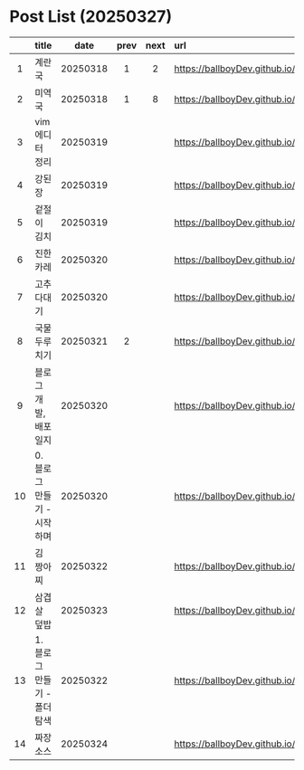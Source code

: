 # Post List (20250327)

||title|date|prev|next|url|
|:-:|:--|:-:|:-:|:-:|:--|
|1|계란국|20250318|1|2|https://ballboyDev.github.io/post/1.html|
|2|미역국|20250318|1|8|https://ballboyDev.github.io/post/2.html|
|3|vim 에디터 정리|20250319|||https://ballboyDev.github.io/post/3.html|
|4|강된장|20250319|||https://ballboyDev.github.io/post/4.html|
|5|겉절이 김치|20250319|||https://ballboyDev.github.io/post/5.html|
|6|진한 카레|20250320|||https://ballboyDev.github.io/post/6.html|
|7|고추다대기|20250320|||https://ballboyDev.github.io/post/7.html|
|8|국물 두루치기|20250321|2||https://ballboyDev.github.io/post/8.html|
|9|블로그 개발, 배포 일지|20250320|||https://ballboyDev.github.io/post/9.html|
|10|0. 블로그 만들기 - 시작하며|20250320|||https://ballboyDev.github.io/post/10.html|
|11|김 짱아찌|20250322|||https://ballboyDev.github.io/post/11.html|
|12|삼겹살 덮밥|20250323|||https://ballboyDev.github.io/post/12.html|
|13|1. 블로그 만들기 - 폴더 탐색|20250322|||https://ballboyDev.github.io/post/13.html|
|14|짜장 소스|20250324|||https://ballboyDev.github.io/post/14.html|

